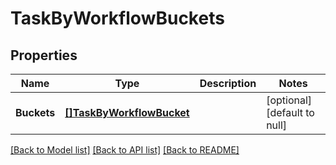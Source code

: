 # TaskByWorkflowBuckets

## Properties
Name | Type | Description | Notes
------------ | ------------- | ------------- | -------------
**Buckets** | [**[]TaskByWorkflowBucket**](task_by_workflow_bucket.md) |  | [optional] [default to null]

[[Back to Model list]](../README.md#documentation-for-models) [[Back to API list]](../README.md#documentation-for-api-endpoints) [[Back to README]](../README.md)


